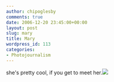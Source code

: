 ```yaml
---
author: chipoglesby
comments: true
date: 2006-12-20 23:45:00+00:00
layout: post
slug: mary
title: Mary
wordpress_id: 113
categories:
- Photojournalism
---
```


she's pretty cool, if you get to meet her.[![](http://bp3.blogger.com/_GlcbreYSTwI/RYnLdKxECGI/AAAAAAAAAFE/i1-lfBogaoM/s400/mary.jpg)](http://bp3.blogger.com/_GlcbreYSTwI/RYnLdKxECGI/AAAAAAAAAFE/i1-lfBogaoM/s1600-h/mary.jpg)
